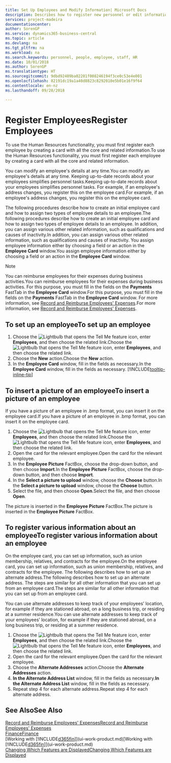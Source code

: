 ```yaml
---
title: Set Up Employees and Modify Information| Microsoft Docs
description: Describes how to register new personnel or edit information for existing staff.
services: project-madeira
documentationcenter: 
author: SorenGP
ms.service: dynamics365-business-central
ms.topic: article
ms.devlang: na
ms.tgt_pltfrm: na
ms.workload: na
ms.search.keywords: personnel, people, employee, staff, HR
ms.date: 10/01/2018
ms.author: SorenGP
ms.translationtype: HT
ms.sourcegitcommit: 9dbd92409ba02281f008246194f3ce0c53e4e001
ms.openlocfilehash: 82191dc19a1a40d8823c8292010e5b01e16f9f64
ms.contentlocale: en-nz
ms.lasthandoff: 09/28/2018

---
```

# <a name="register-employees"></a><span data-ttu-id="5972e-103">Register Employees</span><span class="sxs-lookup"><span data-stu-id="5972e-103">Register Employees</span></span>
<span data-ttu-id="5972e-104">To use the Human Resources functionality, you must first register each employee by creating a card with all the core and related information.</span><span class="sxs-lookup"><span data-stu-id="5972e-104">To use the Human Resources functionality, you must first register each employee by creating a card with all the core and related information.</span></span>

<span data-ttu-id="5972e-105">You can modify an employee's details at any time.</span><span class="sxs-lookup"><span data-stu-id="5972e-105">You can modify an employee's details at any time.</span></span> <span data-ttu-id="5972e-106">Keeping up-to-date records about your employees simplifies personnel tasks.</span><span class="sxs-lookup"><span data-stu-id="5972e-106">Keeping up-to-date records about your employees simplifies personnel tasks.</span></span> <span data-ttu-id="5972e-107">For example, if an employee's address changes, you register this on the employee card.</span><span class="sxs-lookup"><span data-stu-id="5972e-107">For example, if an employee's address changes, you register this on the employee card.</span></span>

<span data-ttu-id="5972e-108">The following procedures describe how to create an initial employee card and how to assign two types of employee details to an employee.</span><span class="sxs-lookup"><span data-stu-id="5972e-108">The following procedures describe how to create an initial employee card and how to assign two types of employee details to an employee.</span></span> <span data-ttu-id="5972e-109">In addition, you can assign various other related information, such as qualifications and causes of inactivity.</span><span class="sxs-lookup"><span data-stu-id="5972e-109">In addition, you can assign various other related information, such as qualifications and causes of inactivity.</span></span> <span data-ttu-id="5972e-110">You assign employee information either by choosing a field or an action in the **Employee Card** window.</span><span class="sxs-lookup"><span data-stu-id="5972e-110">You assign employee information either by choosing a field or an action in the **Employee Card** window.</span></span>

> [!NOTE]  
> <span data-ttu-id="5972e-111">You can reimburse employees for their expenses during business activities.</span><span class="sxs-lookup"><span data-stu-id="5972e-111">You can reimburse employees for their expenses during business activities.</span></span> <span data-ttu-id="5972e-112">For this purpose, you must fill in the fields on the **Payments** FastTab in the **Employee Card** window.</span><span class="sxs-lookup"><span data-stu-id="5972e-112">For this purpose, you must fill in the fields on the **Payments** FastTab in the **Employee Card** window.</span></span> <span data-ttu-id="5972e-113">For more information, see [Record and Reimburse Employees' Expenses](finance-how-record-reimburse-employee-expenses.md).</span><span class="sxs-lookup"><span data-stu-id="5972e-113">For more information, see [Record and Reimburse Employees' Expenses](finance-how-record-reimburse-employee-expenses.md).</span></span>

## <a name="to-set-up-an-employee"></a><span data-ttu-id="5972e-114">To set up an employee</span><span class="sxs-lookup"><span data-stu-id="5972e-114">To set up an employee</span></span>
1. <span data-ttu-id="5972e-115">Choose the ![Lightbulb that opens the Tell Me feature](media/ui-search/search_small.png "Tell me what you want to do") icon, enter **Employees**, and then choose the related link.</span><span class="sxs-lookup"><span data-stu-id="5972e-115">Choose the ![Lightbulb that opens the Tell Me feature](media/ui-search/search_small.png "Tell me what you want to do") icon, enter **Employees**, and then choose the related link.</span></span>
2. <span data-ttu-id="5972e-116">Choose the **New** action.</span><span class="sxs-lookup"><span data-stu-id="5972e-116">Choose the **New** action.</span></span>
3. <span data-ttu-id="5972e-117">In the **Employee Card** window, fill in the fields as necessary.</span><span class="sxs-lookup"><span data-stu-id="5972e-117">In the **Employee Card** window, fill in the fields as necessary.</span></span> [!INCLUDE[tooltip-inline-tip](includes/tooltip-inline-tip_md.md)]

## <a name="to-insert-a-picture-of-an-employee"></a><span data-ttu-id="5972e-118">To insert a picture of an employee</span><span class="sxs-lookup"><span data-stu-id="5972e-118">To insert a picture of an employee</span></span>
<span data-ttu-id="5972e-119">If you have a picture of an employee in .bmp format, you can insert it on the employee card.</span><span class="sxs-lookup"><span data-stu-id="5972e-119">If you have a picture of an employee in .bmp format, you can insert it on the employee card.</span></span>

1. <span data-ttu-id="5972e-120">Choose the ![Lightbulb that opens the Tell Me feature](media/ui-search/search_small.png "Tell me what you want to do") icon, enter **Employees**, and then choose the related link.</span><span class="sxs-lookup"><span data-stu-id="5972e-120">Choose the ![Lightbulb that opens the Tell Me feature](media/ui-search/search_small.png "Tell me what you want to do") icon, enter **Employees**, and then choose the related link.</span></span>
2. <span data-ttu-id="5972e-121">Open the card for the relevant employee.</span><span class="sxs-lookup"><span data-stu-id="5972e-121">Open the card for the relevant employee.</span></span>
3. <span data-ttu-id="5972e-122">In the **Employee Picture** FactBox, choose the drop-down button, and then choose **Import**.</span><span class="sxs-lookup"><span data-stu-id="5972e-122">In the **Employee Picture** FactBox, choose the drop-down button, and then choose **Import**.</span></span>
4. <span data-ttu-id="5972e-123">In the **Select a picture to upload** window, choose the **Choose** button.</span><span class="sxs-lookup"><span data-stu-id="5972e-123">In the **Select a picture to upload** window, choose the **Choose** button.</span></span>
5. <span data-ttu-id="5972e-124">Select the file, and then choose **Open**.</span><span class="sxs-lookup"><span data-stu-id="5972e-124">Select the file, and then choose **Open**.</span></span>

<span data-ttu-id="5972e-125">The picture is inserted in the **Employee Picture** FactBox.</span><span class="sxs-lookup"><span data-stu-id="5972e-125">The picture is inserted in the **Employee Picture** FactBox.</span></span>

## <a name="to-register-various-information-about-an-employee"></a><span data-ttu-id="5972e-126">To register various information about an employee</span><span class="sxs-lookup"><span data-stu-id="5972e-126">To register various information about an employee</span></span>
<span data-ttu-id="5972e-127">On the employee card, you can set up information, such as union membership, relatives, and contracts for the employee.</span><span class="sxs-lookup"><span data-stu-id="5972e-127">On the employee card, you can set up information, such as union membership, relatives, and contracts for the employee.</span></span> <span data-ttu-id="5972e-128">The following describes how to set up an alternate address.</span><span class="sxs-lookup"><span data-stu-id="5972e-128">The following describes how to set up an alternate address.</span></span> <span data-ttu-id="5972e-129">The steps are similar for all other information that you can set up from an employee card.</span><span class="sxs-lookup"><span data-stu-id="5972e-129">The steps are similar for all other information that you can set up from an employee card.</span></span>

<span data-ttu-id="5972e-130">You can use alternate addresses to keep track of your employees’ location, for example if they are stationed abroad, on a long business trip, or residing at a summer residence.</span><span class="sxs-lookup"><span data-stu-id="5972e-130">You can use alternate addresses to keep track of your employees’ location, for example if they are stationed abroad, on a long business trip, or residing at a summer residence.</span></span>

1. <span data-ttu-id="5972e-131">Choose the ![Lightbulb that opens the Tell Me feature](media/ui-search/search_small.png "Tell me what you want to do") icon, enter **Employees**, and then choose the related link.</span><span class="sxs-lookup"><span data-stu-id="5972e-131">Choose the ![Lightbulb that opens the Tell Me feature](media/ui-search/search_small.png "Tell me what you want to do") icon, enter **Employees**, and then choose the related link.</span></span>
2. <span data-ttu-id="5972e-132">Open the card for the relevant employee.</span><span class="sxs-lookup"><span data-stu-id="5972e-132">Open the card for the relevant employee.</span></span>
3. <span data-ttu-id="5972e-133">Choose the **Alternate Addresses** action.</span><span class="sxs-lookup"><span data-stu-id="5972e-133">Choose the **Alternate Addresses** action.</span></span>
4. <span data-ttu-id="5972e-134">**In the Alternate Address List** window, fill in the fields as necessary.</span><span class="sxs-lookup"><span data-stu-id="5972e-134">**In the Alternate Address List** window, fill in the fields as necessary.</span></span>
5. <span data-ttu-id="5972e-135">Repeat step 4 for each alternate address.</span><span class="sxs-lookup"><span data-stu-id="5972e-135">Repeat step 4 for each alternate address.</span></span>

## <a name="see-also"></a><span data-ttu-id="5972e-136">See Also</span><span class="sxs-lookup"><span data-stu-id="5972e-136">See Also</span></span>
[<span data-ttu-id="5972e-137">Record and Reimburse Employees' Expenses</span><span class="sxs-lookup"><span data-stu-id="5972e-137">Record and Reimburse Employees' Expenses</span></span>](finance-how-record-reimburse-employee-expenses.md)  
[<span data-ttu-id="5972e-138">Finance</span><span class="sxs-lookup"><span data-stu-id="5972e-138">Finance</span></span>](finance.md)  
<span data-ttu-id="5972e-139">[Working with [!INCLUDE[d365fin](includes/d365fin_md.md)]](ui-work-product.md)</span><span class="sxs-lookup"><span data-stu-id="5972e-139">[Working with [!INCLUDE[d365fin](includes/d365fin_md.md)]](ui-work-product.md)</span></span>  
[<span data-ttu-id="5972e-140">Changing Which Features are Displayed</span><span class="sxs-lookup"><span data-stu-id="5972e-140">Changing Which Features are Displayed</span></span>](ui-experiences.md)

